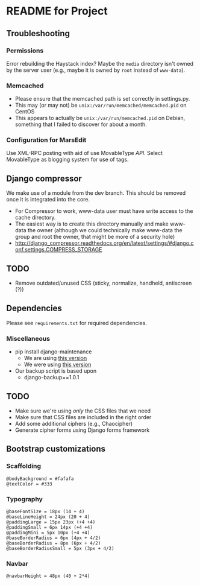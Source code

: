 # README for Project

## Troubleshooting

### Permissions

Error rebuilding the Haystack index?  Maybe the `media` directory isn't owned by the server user (e.g., maybe it is owned by `root` instead of `www-data`).

### Memcached

- Please ensure that the memcached path is set correctly in settings.py.
- This may (or may not) be `unix:/var/run/memcached/memcached.pid` on CentOS
- This appears to actually be `unix:/var/run/memcached.pid` on Debian, something that I failed to discover for about a month.

### Configuration for MarsEdit

Use XML-RPC posting with aid of use MovableType *API*.  Select MovableType as blogging system for use of tags.

## Django compressor

We make use of a module from the dev branch.  This should be removed once it is integrated into the core.

- For Compressor to work, www-data user must have write access to the cache directory.
- The easiest way is to create this directory manually and make www-data the owner (although we could technically make www-data the group and root the owner, that might be more of a security hole)
- <http://django_compressor.readthedocs.org/en/latest/settings/#django.conf.settings.COMPRESS_STORAGE>

## TODO

- Remove outdated/unused CSS (sticky, normalize, handheld, antiscreen (?))

## Dependencies

Please see `requirements.txt` for required dependencies.

### Miscellaneous

- pip install django-maintenance
    - We are using [this version](https://github.com/steingrd/django-maintenance)
    - We were using [this version](https://github.com/thinkjson/django-maintenance)
- Our backup script is based upon
	- django-backup==1.0.1

## TODO

- Make sure we're using *only* the CSS files that we need
- Make sure that CSS files are included in the right order
- Add some additional ciphers (e.g., Chaocipher)
- Generate cipher forms using Django forms framework

## Bootstrap customizations

### Scaffolding

	@bodyBackground = #fafafa
	@textColor = #333

### Typography

    @baseFontSize = 18px (14 + 4)
    @baseLineHeight = 24px (20 + 4)
    @paddingLarge = 15px 23px (+4 +4)
    @paddingSmall = 6px 14px (+4 +4)
    @paddingMini = 5px 10px (+4 +4)
    @baseBorderRadius = 6px (4px + 4/2)
    @baseBorderRadius = 8px (6px + 4/2)
    @baseBorderRadiusSmall = 5px (3px + 4/2)

### Navbar

    @navbarHeight = 48px (40 + 2*4)

